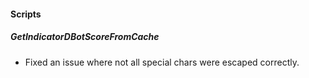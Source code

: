 
#### Scripts

##### GetIndicatorDBotScoreFromCache

- Fixed an issue where not all special chars were escaped correctly.
